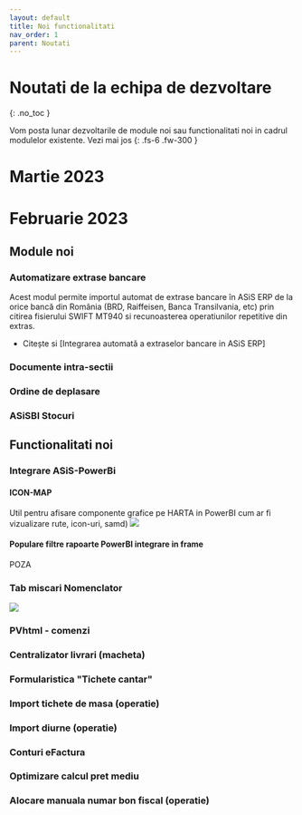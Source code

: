 ```yaml
---
layout: default
title: Noi functionalitati
nav_order: 1
parent: Noutati
---
```


# Noutati de la echipa de dezvoltare
{: .no_toc }

Vom posta lunar dezvoltarile de module noi sau functionalitati noi in cadrul modulelor existente. Vezi mai jos
{: .fs-6 .fw-300 }

# Martie 2023

# Februarie 2023

## Module noi

### Automatizare extrase bancare

Acest modul permite importul automat de extrase bancare în ASiS ERP de la orice bancă din România (BRD, Raiffeisen, Banca Transilvania, etc) prin citirea fisierului SWIFT MT940 si recunoasterea operatiunilor repetitive din extras.
- Citește si [Integrarea automată a extraselor bancare in ASiS ERP]

### Documente intra-sectii
### Ordine de deplasare
### ASiSBI Stocuri

## Functionalitati noi

### Integrare ASiS-PowerBi
#### ICON-MAP
Util pentru afisare componente grafice pe HARTA in PowerBI cum ar fi vizualizare rute, icon-uri, samd)
![](../../assets/capturi/bi_icon_map.jpg)
#### Populare filtre rapoarte PowerBI integrare in frame
POZA

### Tab miscari Nomenclator
![](../../assets/capturi/nomencl_miscari.jpg)
### PVhtml - comenzi
### Centralizator livrari (macheta)
### Formularistica "Tichete cantar"
### Import tichete de masa (operatie)
### Import diurne (operatie)
### Conturi eFactura
### Optimizare calcul pret mediu
### Alocare manuala numar bon fiscal (operatie)
